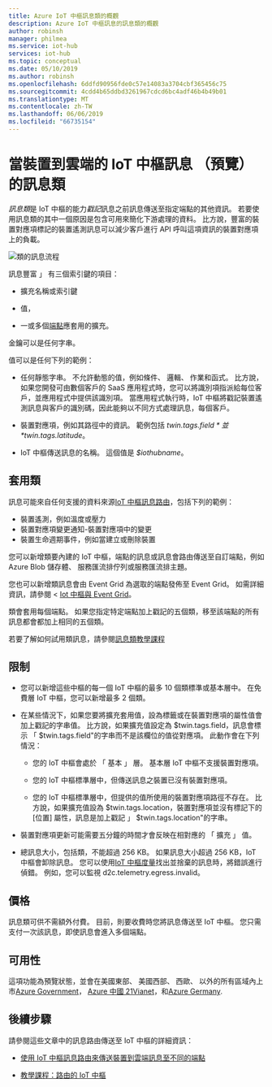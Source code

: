 ```yaml
---
title: Azure IoT 中樞訊息類的概觀
description: Azure IoT 中樞訊息的訊息類的概觀
author: robinsh
manager: philmea
ms.service: iot-hub
services: iot-hub
ms.topic: conceptual
ms.date: 05/10/2019
ms.author: robinsh
ms.openlocfilehash: 6ddfd90956fde0c57e14083a3704cbf365456c75
ms.sourcegitcommit: 4cdd4b65ddbd3261967cdcd6bc4adf46b4b49b01
ms.translationtype: MT
ms.contentlocale: zh-TW
ms.lasthandoff: 06/06/2019
ms.locfileid: "66735154"
---
```

# <a name="message-enrichments-for-device-to-cloud-iot-hub-messages-preview"></a>當裝置到雲端的 IoT 中樞訊息 （預覽） 的訊息類

*訊息類*是 IoT 中樞的能力*戳記*訊息之前訊息傳送至指定端點的其他資訊。 若要使用訊息類的其中一個原因是包含可用來簡化下游處理的資料。 比方說，豐富的裝置對應項標記的裝置遙測訊息可以減少客戶進行 API 呼叫這項資訊的裝置對應項上的負載。

![類的訊息流程](./media/iot-hub-message-enrichments-overview/message-enrichments-flow.png)

訊息豐富 」 有三個索引鍵的項目：

* 擴充名稱或索引鍵

* 值，

* 一或多個[端點](iot-hub-devguide-endpoints.md)應套用的擴充。

金鑰可以是任何字串。

值可以是任何下列的範例：

* 任何靜態字串。 不允許動態的值，例如條件、 邏輯、 作業和函式。 比方說，如果您開發可由數個客戶的 SaaS 應用程式時，您可以將識別項指派給每位客戶，並應用程式中提供該識別項。 當應用程式執行時，IoT 中樞將戳記裝置遙測訊息與客戶的識別碼，因此能夠以不同方式處理訊息，每個客戶。

* 裝置對應項，例如其路徑中的資訊。 範例包括 *$twin.tags.field*並 *$twin.tags.latitude*。

* IoT 中樞傳送訊息的名稱。 這個值是 *$iothubname*。

## <a name="applying-enrichments"></a>套用類

訊息可能來自任何支援的資料來源[IoT 中樞訊息路由](iot-hub-devguide-messages-d2c.md)，包括下列的範例：

* 裝置遙測，例如溫度或壓力
* 裝置對應項變更通知-裝置對應項中的變更
* 裝置生命週期事件，例如當建立或刪除裝置

您可以新增類要內建的 IoT 中樞，端點的訊息或訊息會路由傳送至自訂端點，例如 Azure Blob 儲存體、 服務匯流排佇列或服務匯流排主題。

您也可以新增類訊息會由 Event Grid 為選取的端點發佈至 Event Grid。 如需詳細資訊，請參閱 < [Iot 中樞與 Event Grid](iot-hub-event-grid.md)。

類會套用每個端點。 如果您指定特定端點加上戳記的五個類，移至該端點的所有訊息都會都加上相同的五個類。

若要了解如何試用類訊息，請參閱[訊息類教學課程](tutorial-message-enrichments.md)

## <a name="limitations"></a>限制

* 您可以新增這些中樞的每一個 IoT 中樞的最多 10 個類標準或基本層中。 在免費層 IoT 中樞，您可以新增最多 2 個類。

* 在某些情況下，如果您要將擴充套用值，設為標籤或在裝置對應項的屬性值會加上戳記的字串值。 比方說，如果擴充值設定為 $twin.tags.field，訊息會標示 「 $twin.tags.field"的字串而不是該欄位的值從對應項。 此動作會在下列情況：

   * 您的 IoT 中樞會處於 「 基本 」 層。 基本層 IoT 中樞不支援裝置對應項。

   * 您的 IoT 中樞標準層中，但傳送訊息之裝置已沒有裝置對應項。

   * 您的 IoT 中樞標準層中，但提供的值所使用的裝置對應項路徑不存在。 比方說，如果擴充值設為 $twin.tags.location，裝置對應項並沒有標記下的 [位置] 屬性，訊息是加上戳記 」 $twin.tags.location"的字串。 

* 裝置對應項更新可能需要五分鐘的時間才會反映在相對應的 「 擴充 」 值。

* 總訊息大小，包括類，不能超過 256 KB。 如果訊息大小超過 256 KB，IoT 中樞會卸除訊息。 您可以使用[IoT 中樞度量](iot-hub-metrics.md)找出並捨棄的訊息時，將錯誤進行偵錯。 例如，您可以監視 d2c.telemetry.egress.invalid。

## <a name="pricing"></a>價格

訊息類可供不需額外付費。 目前，則要收費時您將訊息傳送至 IoT 中樞。 您只需支付一次該訊息，即使訊息會進入多個端點。

## <a name="availability"></a>可用性

這項功能為預覽狀態，並會在美國東部、 美國西部、 西歐、 以外的所有區域內上市[Azure Government](/azure/azure-government/documentation-government-welcome)， [Azure 中國 21Vianet](/azure/china/china-welcome)，和[Azure Germany](https://azure.microsoft.com/global-infrastructure/germany/).

## <a name="next-steps"></a>後續步驟

請參閱這些文章中的訊息路由傳送至 IoT 中樞的詳細資訊：

* [使用 IoT 中樞訊息路由來傳送裝置到雲端訊息至不同的端點](iot-hub-devguide-messages-d2c.md)

* [教學課程：路由的 IoT 中樞](tutorial-routing.md)